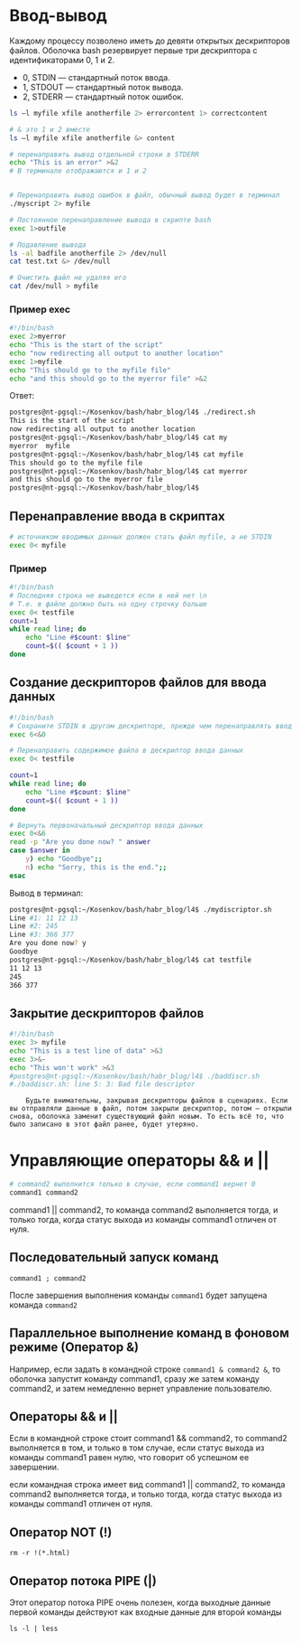 # Ввод-вывод

Каждому процессу позволено иметь до девяти открытых дескрипторов файлов. Оболочка bash резервирует первые три дескриптора с идентификаторами 0, 1 и 2.

+ 0, STDIN — стандартный поток ввода.
+ 1, STDOUT — стандартный поток вывода.
+ 2, STDERR — стандартный поток ошибок.

```bash
ls –l myfile xfile anotherfile 2> errorcontent 1> correctcontent

# & это 1 и 2 вместе
ls –l myfile xfile anotherfile &> content

# перенаправить вывод отдельной строки в STDERR
echo "This is an error" >&2
# В терминале отображаются и 1 и 2


# Перенаправить вывод ошибок в файл, обычный вывод будет в терминал
./myscript 2> myfile

# Постоянное перенаправление вывода в скрипте bash
exec 1>outfile

# Подавление вывода
ls -al badfile anotherfile 2> /dev/null
cat test.txt &> /dev/null

# Очистить файл не удаляя его
cat /dev/null > myfile
```
### Пример exec

```bash
#!/bin/bash
exec 2>myerror
echo "This is the start of the script"
echo "now redirecting all output to another location"
exec 1>myfile
echo "This should go to the myfile file"
echo "and this should go to the myerror file" >&2
```
Ответ:

```bash
postgres@nt-pgsql:~/Kosenkov/bash/habr_blog/l4$ ./redirect.sh
This is the start of the script
now redirecting all output to another location
postgres@nt-pgsql:~/Kosenkov/bash/habr_blog/l4$ cat my
myerror  myfile
postgres@nt-pgsql:~/Kosenkov/bash/habr_blog/l4$ cat myfile
This should go to the myfile file
postgres@nt-pgsql:~/Kosenkov/bash/habr_blog/l4$ cat myerror
and this should go to the myerror file
postgres@nt-pgsql:~/Kosenkov/bash/habr_blog/l4$
```
## Перенаправление ввода в скриптах

```bash
# источником вводимых данных должен стать файл myfile, а не STDIN
exec 0< myfile
```
### Пример

```bash
#!/bin/bash
# Последняя строка не выведется если в ней нет \n
# Т.е. в файле должно быть на одну строчку больше
exec 0< testfile
count=1
while read line; do
	echo "Line #$count: $line"
	count=$(( $count + 1 ))
done
```
## Создание дескрипторов файлов для ввода данных

```bash
#!/bin/bash
# Сохраните STDIN в другом дескрипторе, прежде чем перенаправлять ввод данных.
exec 6<&0

# Перенаправить содержимое файла в дескриптор ввода данных
exec 0< testfile

count=1
while read line; do
	echo "Line #$count: $line"
	count=$(( $count + 1 ))
done

# Вернуть первоначальный дескриптор ввода данных
exec 0<&6
read -p "Are you done now? " answer
case $answer in
	y) echo "Goodbye";;
	n) echo "Sorry, this is the end.";;
esac
```

Вывод в терминал:

```bash
postgres@nt-pgsql:~/Kosenkov/bash/habr_blog/l4$ ./mydiscriptor.sh
Line #1: 11 12 13
Line #2: 245
Line #3: 366 377
Are you done now? y
Goodbye
postgres@nt-pgsql:~/Kosenkov/bash/habr_blog/l4$ cat testfile
11 12 13
245
366 377
```

## Закрытие дескрипторов файлов

```bash
#!/bin/bash
exec 3> myfile
echo "This is a test line of data" >&3
exec 3>&-
echo "This won't work" >&3
#postgres@nt-pgsql:~/Kosenkov/bash/habr_blog/l4$ ./baddiscr.sh
#./baddiscr.sh: line 5: 3: Bad file descriptor
```
		Будьте внимательны, закрывая дескрипторы файлов в сценариях. Если вы отправляли данные в файл, потом закрыли дескриптор, потом — открыли снова, оболочка заменит существующий файл новым. То есть всё то, что было записано в этот файл ранее, будет утеряно.


# Управляющие операторы && и ||

```bash
# command2 выполнится только в случае, если command1 вернет 0
command1 command2
```

command1 || command2, то команда command2 выполняется тогда, и только тогда, когда статус выхода из команды command1 отличен от нуля.

## Последовательный запуск команд

`command1 ; command2`

После завершения выполнения команды `command1` будет запущена команда `command2`

## Параллельное выполнение команд в фоновом режиме (Оператор &)

Например, если задать в командной строке `command1 & command2 &`, то оболочка запустит команду command1, сразу же затем команду command2, и затем немедленно вернет управление пользователю.

## Операторы && и || 

Если в командной строке стоит command1 && command2, то command2 выполняется в том, и только в том случае, если статус выхода из команды command1 равен нулю, что говорит об успешном ее завершении.

если командная строка имеет вид command1 || command2, то команда command2 выполняется тогда, и только тогда, когда статус выхода из команды command1 отличен от нуля.

## Оператор NOT (!) 

`rm -r !(*.html)`


## Оператор потока PIPE (|)

Этот оператор потока PIPE очень полезен, когда выходные данные первой команды действуют как входные данные для второй команды

`ls -l | less`